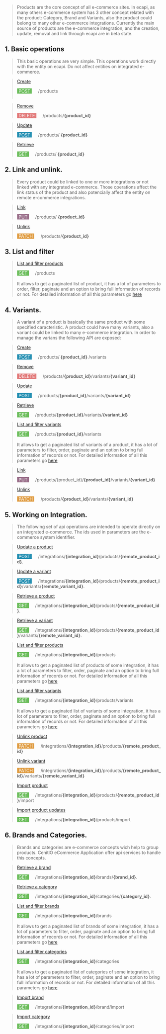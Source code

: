 > Products are the core concept of all e-commerce sites. In ecapi, as many others e-commerce system has 3 other concept related with the product:
Category, Brand and Variants, also the product could belong to many other e-commerce integrations. Currently the main source of products are the e-commerce integration, and the creation, update, removal and link through ecapi are in beta state.

## 1. Basic operations

> This basic operations are very simple. This operations work directly with the entity on ecapi. Do not affect entities on integrated e-commerce.

>[Create](//cenit-io.github.io/eCapi/api-spec/#operation/create_product_beta_)<div style="background-color:#6BBD5B; color:white; border:0px solid brown;border-radius:0px; float:left; padding-right: 5px; padding-left: 5px; margin-right:20px;"> POST </div> /products </br> </br> 

> [Remove](//cenit-io.github.io/eCapi/api-spec/#operation/delete_product_beta_) <div style="background-color:#E27A7A; color:white; border:0px solid brown;border-radius:0px; float:left; padding-right: 5px; padding-left: 5px; margin-right:20px;"> DELETE </div> /products/<b>{product_id}</b>

>[Update](//cenit-io.github.io/eCapi/api-spec/#operation/update_product_beta_) <div style="background-color:#248fB2; color:white; border:0px solid brown;border-radius:0px; float:left; padding-right: 5px; padding-left: 5px; margin-right:20px;"> POST </div> /products/ <b> {product_id} </b>

>[Retrieve](//cenit-io.github.io/eCapi/api-spec/#operation/get_product_beta_) <div style="background-color:#6BBD5B; color:white; border:0px solid brown;border-radius:0px; float:left; padding-right: 5px; padding-left: 5px; margin-right:20px;"> GET </div> /products/<b> {product_id} </b>

## 2. Link and unlink.

> Every product could be linked to one or more integrations or not linked with any integrated e-commerce. Those operations affect the link status of the product and also potencially affect the entity on remote e-commerce integrations.

>[Link](//cenit-io.github.io/eCapi/api-spec/#operation/#link_product_async_beta_)<div style="background-color:#9B708B; color:white; border:0px solid brown;border-radius:0px; float:left; padding-right: 5px; padding-left: 5px; margin-right:20px;"> PUT </div> /products/ <b>{product_id} </b>

>[Unlink](//cenit-io.github.io/eCapi/api-spec/#operation/#unlink_product_async_beta_)<div style="background-color:#E09D43; color:white; border:0px solid brown;border-radius:0px; float:left; padding-right: 5px; padding-left: 5px; margin-right:20px;"> PATCH </div> /products/<b>{product_id}</b>

## 3. List and filter
>[List and filter products](//cenit-io.github.io/eCapi/api-spec/#operation/get_products_beta_)<div style="background-color:#6BBD5B; color:white; border:0px solid brown;border-radius:0px; float:left; padding-right: 5px; padding-left: 5px; margin-right:20px;"> GET </div> /products </br></br>
It allows to get a paginated list of product, it has a lot of parameters to order, filter, paginate and an option to bring full information of records or not. For detailed information of all this parameters go [here](//cenit-io.github.io/eCapi/api-spec/#operation/get_products_beta_)

## 4. Variants.
>A variant of a product is basically the same product with some specified caracteristic. A product could have many variants, also a variant could be linked to many e-commerce integration. In order to manage the varians the following API are exposed:

>[Create](//cenit-io.github.io/eCapi/api-spec/#operation/create_variant_beta_)<div style="background-color:#248fB2; color:white; border:0px solid brown;border-radius:0px; float:left; padding-right: 5px; padding-left: 5px; margin-right:20px;"> POST </div> /products/<b> {product_id} </b>/variants 

>[Remove](//cenit-io.github.io/eCapi/api-spec/#operation/delete_variant_beta_)<div style="background-color:#E27A7A; color:white; border:0px solid brown;border-radius:0px; float:left; padding-right: 5px; padding-left: 5px; margin-right:20px;"> DELETE </div> /products/<b>{product_id}</b>/variants/<b>{variant_id}</b>

>[Update](//cenit-io.github.io/eCapi/api-spec/#operation/update_variant_beta_)<div style="background-color:#248fB2; color:white; border:0px solid brown;border-radius:0px; float:left; padding-right: 5px; padding-left: 5px; margin-right:20px;"> POST </div> /products/<b>{product_id}</b>/variants/<b>{variant_id}</b>	

>[Retrieve](//cenit-io.github.io/eCapi/api-spec/#operation/get_variant_beta_)
> <div style="background-color:#6BBD5B; color:white; border:0px solid brown;border-radius:0px; float:left; padding-right: 5px; padding-left: 5px; margin-right:20px;"> GET </div> /products/<b>{product_id}</b>/variants/<b>{variant_id}</b>

>[List and filter variants](//cenit-io.github.io/eCapi/api-spec/#operation/get_variants_beta_)<div style="background-color:#6BBD5B; color:white; border:0px solid brown;border-radius:0px; float:left; padding-right: 5px; padding-left: 5px; margin-right:20px;"> GET </div> /products/<b>{product_id}</b>/variants </br> </br> It allows to get a paginated list of variants of a product, it has a lot of parameters to filter, order, paginate and an option to bring full information of records or not. For detailed information of all this parameters go [here](//cenit-io.github.io/eCapi/api-spec/#operation/get_variants_beta_)

>[Link](//cenit-io.github.io/eCapi/api-spec/#operation/#link_variant_beta_) <div style="background-color:#9B708B; color:white; border:0px solid brown;border-radius:0px; float:left; padding-right: 5px; padding-left: 5px; margin-right:20px;"> PUT </div> /products/{product_id}/<b>{product_id}</b>/variants/<b>{variant_id}</b>

>[Unlink](//cenit-io.github.io/eCapi/api-spec/#operation/#unlink_variant_async_beta_)<div style="background-color:#E09D43; color:white; border:0px solid brown;border-radius:0px; float:left; padding-right: 5px; padding-left: 5px; margin-right:20px;"> PATCH </div> /products/<b>{product_id}</b>/variants/<b>{variant_id}</b>

## 5. Working on Integration.
> The following set of api operations are intended to operate directly on an integrated e-commerce. The ids used in parameters are the e-commerce system identifier.

>[Update a product](//cenit-io.github.io/eCapi/api-spec/#operation/#update_integration_product_beta_) <div style="background-color:#248fB2; color:white; border:0px solid brown;border-radius:0px; float:left; padding-right: 5px; padding-left: 5px; margin-right:20px;"> POST </div> /integrations/<b>{integration_id}</b>/products/<b>{remote_product_id}</b>. 

>[Update a variant](//cenit-io.github.io/eCapi/api-spec/#operation/#update_integration_variant_beta_) <div style="background-color:#248fB2; color:white; border:0px solid brown;border-radius:0px; float:left; padding-right: 5px; padding-left: 5px; margin-right:20px;"> POST </div> /integrations/<b>{integration_id}</b>/products/<b>{remote_product_id}</b>/variants/<b>{remote_variant_id}</b>. 

>[Retrieve a product](//cenit-io.github.io/eCapi/api-spec/#operation/#get_integration_product_beta_) <div style="background-color:#6BBD5B; color:white; border:0px solid brown;border-radius:0px; float:left; padding-right: 5px; padding-left: 5px; margin-right:20px;"> GET </div> /integrations/<b>{integration_id}</b>/products/<b>{remote_product_id}</b>.

>[Retrieve a variant](//cenit-io.github.io/eCapi/api-spec/#operation/#get_integration_variant_beta_) <div style="background-color:#6BBD5B; color:white; border:0px solid brown;border-radius:0px; float:left; padding-right: 5px; padding-left: 5px; margin-right:20px;"> GET </div> /integrations/<b>{integration_id}</b>/products/<b>{remote_product_id}</b>/variants/<b>{remote_variant_id}</b>.

>[List and filter products](//cenit-io.github.io/eCapi/api-spec/#operation/get_integration_products_beta_) <div style="background-color:#6BBD5B; color:white; border:0px solid brown;border-radius:0px; float:left; padding-right: 5px; padding-left: 5px; margin-right:20px;"> GET </div> /integrations/<b>{integration_id}</b>/products </br></br>
It allows to get a paginated list of products of some integration, it has a lot of parameters to filter, order, paginate and an option to bring full information of records or not. For detailed information of all this parameters go [here](//cenit-io.github.io/eCapi/api-spec/#operation/get_integration_products_beta_)

>[List and filter variants](//cenit-io.github.io/eCapi/api-spec/#operation/get_integration_variants_beta_) <div style="background-color:#6BBD5B; color:white; border:0px solid brown;border-radius:0px; float:left; padding-right: 5px; padding-left: 5px; margin-right:20px;"> GET </div> /integrations/<b>{integration_id}</b>/products/variants </br></br>
It allows to get a paginated list of variants of some integration, it has a lot of parameters to filter, order, paginate and an option to bring full information of records or not. For detailed information of all this parameters go [here](//cenit-io.github.io/eCapi/api-spec/#operation/get_integration_variants_beta_)

>[Unlink product](//cenit-io.github.io/eCapi/api-spec/#operation/#unlink_integration_product_async_beta_)<div style="background-color:#E09D43; color:white; border:0px solid brown;border-radius:0px; float:left; padding-right: 5px; padding-left: 5px; margin-right:20px;"> PATCH </div> /integrations/<b>{integration_id}</b>/products/<b>{remote_product_id}</b>

>[Unlink variant](//cenit-io.github.io/eCapi/api-spec/#operation/#unlink_integration_variant_async_beta_)<div style="background-color:#E09D43; color:white; border:0px solid brown;border-radius:0px; float:left; padding-right: 5px; padding-left: 5px; margin-right:20px;"> PATCH </div> /integrations/<b>{integration_id}</b>/products/<b>{remote_product_id}</b>/variants/<b>{remote_variant_id}</b>

>[Import product](//cenit-io.github.io/eCapi/api-spec/#operation/#import_integration_product_async_)<div style="background-color:#6BBD5B; color:white; border:0px solid brown;border-radius:0px; float:left; padding-right: 5px; padding-left: 5px; margin-right:20px;"> GET </div> /integrations/<b>{integration_id}</b>/products/<b>{remote_product_id}</b>/import

>[Import product updates](//cenit-io.github.io/eCapi/api-spec/#operation/#import_products_async_)<div style="background-color:#6BBD5B; color:white; border:0px solid brown;border-radius:0px; float:left; padding-right: 5px; padding-left: 5px; margin-right:20px;"> GET </div> /integrations/<b>{integration_id}</b>/products/import

## 6. Brands and Categories.
> Brands and categories are e-commerce concepts wich help to group products. CenitIO eCommerce Application offer api services to handle this concepts.

>[Retrieve a brand](//cenit-io.github.io/eCapi/api-spec/#operation/#get_brand) <div style="background-color:#6BBD5B; color:white; border:0px solid brown;border-radius:0px; float:left; padding-right: 5px; padding-left: 5px; margin-right:20px;"> GET </div> /integrations/<b>{integration_id}</b>/brands/<b>{brand_id}</b>.

>[Retrieve a category](//cenit-io.github.io/eCapi/api-spec/#operation/#get_category) <div style="background-color:#6BBD5B; color:white; border:0px solid brown;border-radius:0px; float:left; padding-right: 5px; padding-left: 5px; margin-right:20px;"> GET </div> /integrations/<b>{integration_id}</b>/categories/<b>{category_id}</b>.

>[List and filter brands](//cenit-io.github.io/eCapi/api-spec/#operation/get_integration_brands) <div style="background-color:#6BBD5B; color:white; border:0px solid brown;border-radius:0px; float:left; padding-right: 5px; padding-left: 5px; margin-right:20px;"> GET </div> /integrations/<b>{integration_id}</b>/brands</br></br>
It allows to get a paginated list of brands of some integration, it has a lot of parameters to filter, order, paginate and an option to bring full information of records or not. For detailed information of all this parameters go [here](//cenit-io.github.io/eCapi/api-spec/#operation/get_integration_brands)

>[List and filter categories](//cenit-io.github.io/eCapi/api-spec/#operation/get_integration_categories) <div style="background-color:#6BBD5B; color:white; border:0px solid brown;border-radius:0px; float:left; padding-right: 5px; padding-left: 5px; margin-right:20px;"> GET </div> /integrations/<b>{integration_id}</b>/categories</br></br>
It allows to get a paginated list of categories of some integration, it has a lot of parameters to filter, order, paginate and an option to bring full information of records or not. For detailed information of all this parameters go [here](//cenit-io.github.io/eCapi/api-spec/#operation/get_integration_categories)

>[Import brand](//cenit-io.github.io/eCapi/api-spec/#operation/#import_brands_async_)<div style="background-color:#6BBD5B; color:white; border:0px solid brown;border-radius:0px; float:left; padding-right: 5px; padding-left: 5px; margin-right:20px;"> GET </div> /integrations/<b>{integration_id}</b>/brand/import

>[Import category](//cenit-io.github.io/eCapi/api-spec/#operation/#import_categories_async_)<div style="background-color:#6BBD5B; color:white; border:0px solid brown;border-radius:0px; float:left; padding-right: 5px; padding-left: 5px; margin-right:20px;"> GET </div> /integrations/<b>{integration_id}</b>/categories/import
